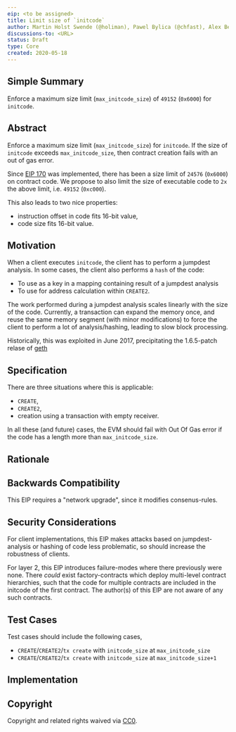 ```yaml
---
eip: <to be assigned>
title: Limit size of `initcode`
author: Martin Holst Swende (@holiman), Pawel Bylica (@chfast), Alex Beregszazi (@axic)
discussions-to: <URL>
status: Draft
type: Core
created: 2020-05-18
---
```


## Simple Summary

Enforce a maximum size limit (`max_initcode_size`) of `49152` (`0x6000`) for `initcode`.

## Abstract

Enforce a maximum size limit (`max_initcode_size`) for `initcode`. If the size of `initcode` exceeds `max_initcode_size`, then contract creation fails with an out of gas error.

Since [EIP 170](https://eips.ethereum.org/EIPS/eip-170) was implemented, there has been a size limit of `24576` (`0x6000`) on contract code. We propose to also limit the size of executable code to `2x` the above limit, i.e. `49152` (`0xc000`).

This also leads to two nice properties:

- instruction offset in code fits 16-bit value,
- code size fits 16-bit value.

## Motivation

When a client executes `initcode`, the client has to perform a jumpdest analysis. In some cases, the client also performs a `hash` of the code:

* To use as a key in a mapping containing result of a jumpdest analysis 
* To use for address calculation within `CREATE2`.

The work performed during a jumpdest analysis scales linearly with the size of the code. Currently, a transaction can expand the memory once, and reuse the same memory segment (with minor modifications) to force the client to perform a lot of analysis/hashing, leading to slow block processing. 

Historically, this was exploited in June 2017, precipitating the 1.6.5-patch relase of [geth](https://github.com/ethereum/go-ethereum/releases/tag/v1.6.5)

## Specification

There are three situations where this is applicable:

* `CREATE`,
* `CREATE2`,
* creation using a transaction with empty receiver. 

In all these (and future) cases, the EVM should fail with Out Of Gas error if the code has a length more than `max_initcode_size`.

## Rationale


## Backwards Compatibility

This EIP requires a "network upgrade", since it modifies consenus-rules.

## Security Considerations

For client implementations, this EIP makes attacks based on jumpdest-analysis or hashing of code less problematic, so should increase the robustness of clients. 

For layer 2, this EIP introduces failure-modes where there previously were none. There _could_ exist factory-contracts which deploy multi-level contract hierarchies, such that the code for multiple contracts are included in the initcode of the first contract. The author(s) of this EIP are not aware of any such contracts. 

## Test Cases

Test cases should include the following cases, 

- `CREATE`/`CREATE2`/`tx create` with `initcode_size` at `max_initcode_size`
- `CREATE`/`CREATE2`/`tx create` with `initcode_size` at `max_initcode_size+1`

## Implementation

## Copyright
Copyright and related rights waived via [CC0](https://creativecommons.org/publicdomain/zero/1.0/).
